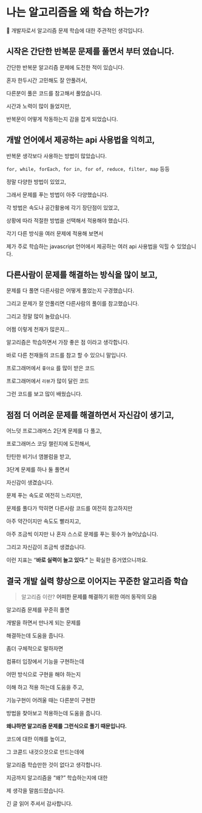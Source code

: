 # 나는 알고리즘을 왜 학습 하는가?

<aside>
🏁 개발자로서 알고리즘 문제 학습에 대한 주관적인 생각입니다.

</aside>

## 시작은 간단한 반복문 문제를 풀면서 부터 였습니다.

간단한 반복문 알고리즘 문제에 도전한 적이 있습니다.

혼자 한두시간 고민해도 잘 안풀려서,

다른분이 풀은 코드를 참고해서 풀었습니다.

시간과 노력이 많이 들었지만,

반복문이 어떻게 작동하는지 감을 잡게 되었습니다.

## 개발 언어에서 제공하는 api 사용법을 익히고,

반복문 생각보다 사용하는 방법이 많았습니다.

`for, while, forEach, for in, for of, reduce, filter, map` 등등

정말 다양한 방법이 있었고,

그래서 문제를 푸는 방법이 아주 다양했습니다.

각 방법은 속도나 공간활용에 각기 장단점이 있었고,

상황에 따라 적절한 방법을 선택해서 적용해야 했습니다.

각기 다른 방식을 여러 문제에 적용해 보면서

제가 주로 학습하는 javascript 언어에서 제공하는 여러 api 사용법을 익힐 수 있었습니다.

## 다른사람이 문제를 해결하는 방식을 많이 보고,

문제를 다 풀면 다른사람은 어떻게 풀었는지 구경했습니다.

그리고 문제가 잘 안풀리면 다른사람의 풀이를 참고했습니다.

그리고 정말 많이 놀랐습니다.

어쩜 이렇게 천재가 많은지…

알고리즘은 학습하면서 가장 좋은 점 이라고 생각합니다.

바로 다른 천재들의 코드를 참고 할 수 있으니 말입니다.

프로그래머에서 `좋아요` 를 많이 받은 코드

프로그래머에서 `리뷰`가 많이 달린 코드

그런 코드를 보고 많이 배웠습니다.

## 점점 더 어려운 문제를 해결하면서 자신감이 생기고,

어느덧 프로그래머스 2단계 문제를 다 풀고,

프로그래머스 코딩 챌린지에 도전해서,

탄탄한 비기너 앰블럼을 받고,

3단계 문제를 하나 둘 풀면서

자신감이 생겼습니다.

문제 푸는 속도로 여전히 느리지만,

문제를 풀다가 막히면 다른사람 코드를 여전히 참고하지만

아주 약간이지만 속도도 빨라지고,

아주 조금씩 이지만 나 혼자 스스로 문제를 푸는 횟수가 늘어났습니다.

그리고 자신감이 조금씩 생겼습니다.

이런 지표는 “**바로 실력이 늘고 있다.”** 는 확실한 증거였으니까요.

## 결국 개발 실력 향상으로 이어지는 꾸준한 알고리즘 학습

> 알고리즘 이란? **어떠한 문제를 해결하기 위한 여러 동작의 모음**

알고리즘 문제를 꾸준히 풀면

개발을 하면서 만나게 되는 문제를

해결하는데 도움을 줍니다.

좀더 구체적으로 말하자면

컴퓨터 입장에서 기능을 구현하는데

어떤 방식으로 구현을 해야 하는지

이해 하고 적용 하는데 도움을 주고,

기능구현이 어려울 때는 다른분이 구현한

방법을 찾아보고 적용하는데 도움을 줍니다.

**왜냐하면 알고리즘 문제를 그런식으로 풀기 때문입니다.**

코드에 대한 이해를 높이고,

그 코콛드 내것으것으로 만드는데에

알고리즘 학습만한 것이 없다고 생각합니다.

지금까지 알고리즘을 “왜?” 학습하는지에 대한

제 생각을 말씀드렸습니다.

긴 글 읽어 주셔서 감사합니다.
